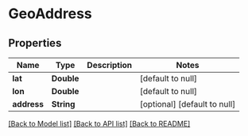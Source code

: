 # GeoAddress
## Properties

| Name | Type | Description | Notes |
|------------ | ------------- | ------------- | -------------|
| **lat** | **Double** |  | [default to null] |
| **lon** | **Double** |  | [default to null] |
| **address** | **String** |  | [optional] [default to null] |

[[Back to Model list]](../README.md#documentation-for-models) [[Back to API list]](../README.md#documentation-for-api-endpoints) [[Back to README]](../README.md)

